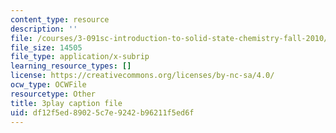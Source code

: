 ```yaml
---
content_type: resource
description: ''
file: /courses/3-091sc-introduction-to-solid-state-chemistry-fall-2010/df12f5ed89025c7e9242b96211f5ed6f_2eLeU6-0W7E.vtt
file_size: 14505
file_type: application/x-subrip
learning_resource_types: []
license: https://creativecommons.org/licenses/by-nc-sa/4.0/
ocw_type: OCWFile
resourcetype: Other
title: 3play caption file
uid: df12f5ed-8902-5c7e-9242-b96211f5ed6f
---
```

